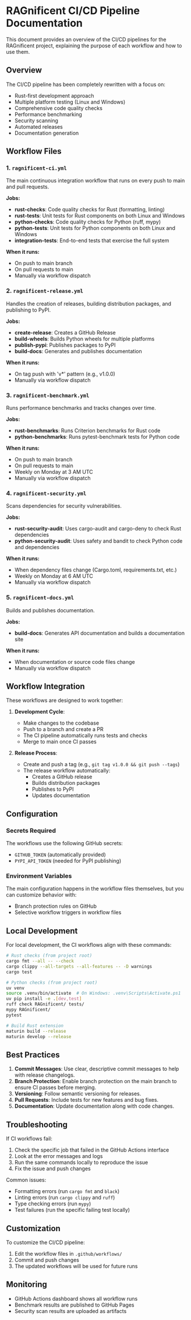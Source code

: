 # RAGnificent CI/CD Pipeline Documentation

This document provides an overview of the CI/CD pipelines for the RAGnificent project, explaining the purpose of each workflow and how to use them.

## Overview

The CI/CD pipeline has been completely rewritten with a focus on:

- Rust-first development approach
- Multiple platform testing (Linux and Windows)
- Comprehensive code quality checks
- Performance benchmarking
- Security scanning
- Automated releases
- Documentation generation

## Workflow Files

### 1. `ragnificent-ci.yml`

The main continuous integration workflow that runs on every push to main and pull requests.

**Jobs:**
- **rust-checks**: Code quality checks for Rust (formatting, linting)
- **rust-tests**: Unit tests for Rust components on both Linux and Windows
- **python-checks**: Code quality checks for Python (ruff, mypy)
- **python-tests**: Unit tests for Python components on both Linux and Windows
- **integration-tests**: End-to-end tests that exercise the full system

**When it runs:**
- On push to main branch
- On pull requests to main
- Manually via workflow dispatch

### 2. `ragnificent-release.yml`

Handles the creation of releases, building distribution packages, and publishing to PyPI.

**Jobs:**
- **create-release**: Creates a GitHub Release
- **build-wheels**: Builds Python wheels for multiple platforms
- **publish-pypi**: Publishes packages to PyPI
- **build-docs**: Generates and publishes documentation

**When it runs:**
- On tag push with 'v*' pattern (e.g., v1.0.0)
- Manually via workflow dispatch

### 3. `ragnificent-benchmark.yml`

Runs performance benchmarks and tracks changes over time.

**Jobs:**
- **rust-benchmarks**: Runs Criterion benchmarks for Rust code
- **python-benchmarks**: Runs pytest-benchmark tests for Python code

**When it runs:**
- On push to main branch
- On pull requests to main
- Weekly on Monday at 3 AM UTC
- Manually via workflow dispatch

### 4. `ragnificent-security.yml`

Scans dependencies for security vulnerabilities.

**Jobs:**
- **rust-security-audit**: Uses cargo-audit and cargo-deny to check Rust dependencies
- **python-security-audit**: Uses safety and bandit to check Python code and dependencies

**When it runs:**
- When dependency files change (Cargo.toml, requirements.txt, etc.)
- Weekly on Monday at 6 AM UTC
- Manually via workflow dispatch

### 5. `ragnificent-docs.yml`

Builds and publishes documentation.

**Jobs:**
- **build-docs**: Generates API documentation and builds a documentation site

**When it runs:**
- When documentation or source code files change
- Manually via workflow dispatch

## Workflow Integration

These workflows are designed to work together:

1. **Development Cycle**:
   - Make changes to the codebase
   - Push to a branch and create a PR
   - The CI pipeline automatically runs tests and checks
   - Merge to main once CI passes

2. **Release Process**:
   - Create and push a tag (e.g., `git tag v1.0.0 && git push --tags`)
   - The release workflow automatically:
     - Creates a GitHub release
     - Builds distribution packages
     - Publishes to PyPI
     - Updates documentation

## Configuration

### Secrets Required

The workflows use the following GitHub secrets:

- `GITHUB_TOKEN` (automatically provided)
- `PYPI_API_TOKEN` (needed for PyPI publishing)

### Environment Variables

The main configuration happens in the workflow files themselves, but you can customize behavior with:

- Branch protection rules on GitHub
- Selective workflow triggers in workflow files

## Local Development

For local development, the CI workflows align with these commands:

```bash
# Rust checks (from project root)
cargo fmt --all -- --check
cargo clippy --all-targets --all-features -- -D warnings
cargo test

# Python checks (from project root)
uv venv
source .venv/bin/activate  # On Windows: .venv\Scripts\Activate.ps1
uv pip install -e .[dev,test]
ruff check RAGnificent/ tests/
mypy RAGnificent/
pytest

# Build Rust extension
maturin build --release
maturin develop --release
```

## Best Practices

1. **Commit Messages**: Use clear, descriptive commit messages to help with release changelogs.
2. **Branch Protection**: Enable branch protection on the main branch to ensure CI passes before merging.
3. **Versioning**: Follow semantic versioning for releases.
4. **Pull Requests**: Include tests for new features and bug fixes.
5. **Documentation**: Update documentation along with code changes.

## Troubleshooting

If CI workflows fail:

1. Check the specific job that failed in the GitHub Actions interface
2. Look at the error messages and logs
3. Run the same commands locally to reproduce the issue
4. Fix the issue and push changes

Common issues:
- Formatting errors (run `cargo fmt` and `black`)
- Linting errors (run `cargo clippy` and `ruff`)
- Type checking errors (run `mypy`)
- Test failures (run the specific failing test locally)

## Customization

To customize the CI/CD pipeline:

1. Edit the workflow files in `.github/workflows/`
2. Commit and push changes
3. The updated workflows will be used for future runs

## Monitoring

- GitHub Actions dashboard shows all workflow runs
- Benchmark results are published to GitHub Pages
- Security scan results are uploaded as artifacts

